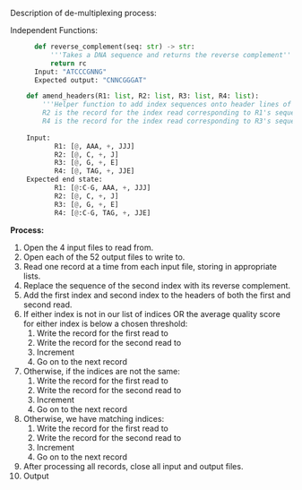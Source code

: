 Description of de-multiplexing process:

Independent Functions:

```python
      def reverse_complement(seq: str) -> str:
          '''Takes a DNA sequence and returns the reverse complement'''
          return rc
      Input: "ATCCCGNNG"
      Expected output: "CNNCGGGAT"
```
      
  ```python
      def amend_headers(R1: list, R2: list, R3: list, R4: list):
          '''Helper function to add index sequences onto header lines of a FASTQ record.
          R2 is the record for the index read corresponding to R1's sequence read.
          R4 is the record for the index read corresponding to R3's sequence read.'''
          
      Input: 
             R1: [@, AAA, +, JJJ]
             R2: [@, C, +, J]
             R3: [@, G, +, E]
             R4: [@, TAG, +, JJE]
      Expected end state: 
             R1: [@:C-G, AAA, +, JJJ]
             R2: [@, C, +, J]
             R3: [@, G, +, E]
             R4: [@:C-G, TAG, +, JJE]
  ```

**Process:**
1. Open the 4 input files to read from.
2. Open each of the 52 output files to write to.
3. Read one record at a time from each input file, storing in appropriate lists.
4. Replace the sequence of the second index with its reverse complement.
5. Add the first index and second index to the headers of both the first and second read.
6. If either index is not in our list of indices OR the average quality score for either index is below a chosen threshold:
      1. Write the record for the first read to 
      2. Write the record for the second read to
      3. Increment
      4. Go on to the next record
7. Otherwise, if the indices are not the same:
      1. Write the record for the first read to 
      2. Write the record for the second read to
      3. Increment
      4. Go on to the next record
8. Otherwise, we have matching indices:
      1. Write the record for the first read to
      2. Write the record for the second read to
      3. Increment
      4. Go on to the next record
9. After processing all records, close all input and output files.
10. Output
